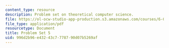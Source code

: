 ```yaml
---
content_type: resource
description: Problem set on theoretical computer science.
file: https://ol-ocw-studio-app-production.s3.amazonaws.com/courses/6-080-great-ideas-in-theoretical-computer-science-spring-2008/996d2b96e43243c7778790d07b5269af_ps5.pdf
file_type: application/pdf
resourcetype: Document
title: Problem Set 5
uid: 996d2b96-e432-43c7-7787-90d07b5269af
---
```

